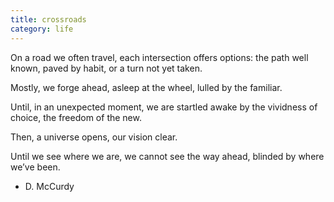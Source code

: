 ```yaml
---
title: crossroads
category: life
---
```


On a road
we often travel,
each intersection
offers options:
the path well known,
paved by habit,
or a turn
not yet taken.

Mostly,
we forge ahead,
asleep at the wheel,
lulled by the familiar.

Until,
in an unexpected moment,
we are startled awake
by the vividness of choice,
the freedom of the new.

Then,
a universe opens,
our vision clear.

Until we see where we are,
we cannot see the way ahead,
blinded by where we’ve been.

- D. McCurdy
